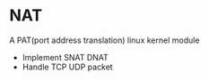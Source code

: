# NAT
A PAT(port address translation) linux kernel module
- Implement SNAT DNAT
- Handle TCP UDP packet
